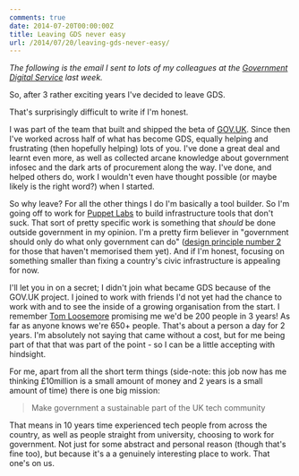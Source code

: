 ```yaml
---
comments: true
date: 2014-07-20T00:00:00Z
title: Leaving GDS never easy
url: /2014/07/20/leaving-gds-never-easy/
---
```


_The following is the email I sent to lots of my colleagues at the 
[Government Digital Service](https://gds.blog.gov.uk/) last week._

So, after 3 rather exciting years I've decided to leave GDS.

That's surprisingly difficult to write if I'm honest.

I was part of the team that built and shipped the beta of [GOV.UK](https://www.gov.uk).
Since then I've worked across half of what has become GDS, equally
helping and frustrating (then hopefully helping) lots of you. I've
done a great deal and learnt even more, as well as collected arcane
knowledge about government infosec and the dark arts of procurement
along the way. I've done, and helped others do, work I wouldn't even
have thought possible (or maybe likely is the right word?) when I
started.

So why leave? For all the other things I do I'm basically a tool
builder. So I'm going off to work for [Puppet Labs](http://puppetlabs.com) to build
infrastructure tools that don't suck. That sort of pretty specific
work is something that _should_ be done outside government in my
opinion. I'm a pretty firm believer in "government should only do what
only government can do" ([design principle number 2](https://www.gov.uk/design-principles#second) for those that
haven't memorised them yet). And if I'm honest, focusing on something
smaller than fixing a country's civic infrastructure is appealing for
now.

I'll let you in on a secret; I didn't join what became GDS because of
the GOV.UK project. I joined to work with friends I'd not yet had the
chance to work with and to see the inside of a growing organisation
from the start. I remember [Tom Loosemore](http://twitter.com/tomskitomski) promising me we'd be 200
people in 3 years! As far as anyone knows we're 650+ people. That's
about a person a day for 2 years. I'm absolutely not saying that came
without a cost, but for me being part of that that was part of the
point - so I can be a little accepting with hindsight.

For me, apart from all the short term things (side-note: this job now
has me thinking £10million is a small amount of money and 2 years is a
small amount of time) there is one big mission:

> Make government a sustainable part of the UK tech community

That means in 10 years time experienced tech people from across the
country, as well as people straight from university, choosing to work
for government. Not just for some abstract and personal reason (though
that's fine too), but because it's a a genuinely interesting place to
work. That one's on us.
